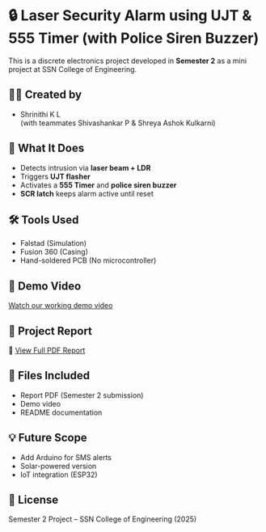 # 🔒 Laser Security Alarm using UJT & 555 Timer (with Police Siren Buzzer)

This is a discrete electronics project developed in **Semester 2** as a mini project at SSN College of Engineering.

## 👩‍💻 Created by
- Shrinithi K L  
(with teammates Shivashankar P & Shreya Ashok Kulkarni)

## 🧠 What It Does
- Detects intrusion via **laser beam + LDR**
- Triggers **UJT flasher**
- Activates a **555 Timer** and **police siren buzzer**
- **SCR latch** keeps alarm active until reset

## 🛠 Tools Used
- Falstad (Simulation)
- Fusion 360 (Casing)
- Hand-soldered PCB (No microcontroller)

## 🎥 Demo Video
[Watch our working demo video](https://www.youtube.com/watch?v=abc123XYZ)

## 📄 Project Report
📎 [View Full PDF Report](https://drive.google.com/file/d/13TWI7VMLKbAiV_5QRt-b4MF4SJHu5l09/view?usp=drivesdk)

## 📁 Files Included
- Report PDF (Semester 2 submission)
- Demo video
- README documentation

## 💡 Future Scope
- Add Arduino for SMS alerts
- Solar-powered version
- IoT integration (ESP32)

## 📜 License
Semester 2 Project – SSN College of Engineering (2025)
